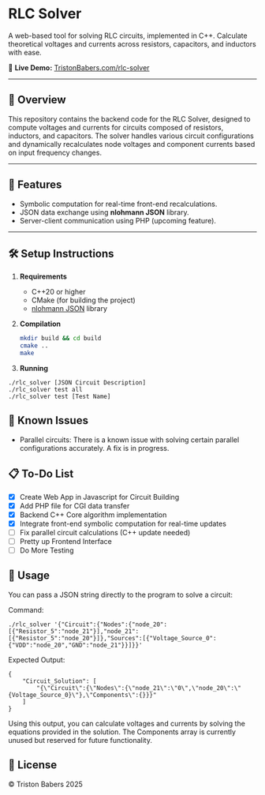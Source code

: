 ﻿# RLC Solver

A web-based tool for solving RLC circuits, implemented in C++. Calculate theoretical voltages and currents across resistors, capacitors, and inductors with ease.  

🔗 **Live Demo:** [TristonBabers.com/rlc-solver](https://tristonbabers.com/rlc-solver/)

---

## 📖 Overview

This repository contains the backend code for the RLC Solver, designed to compute voltages and currents for circuits composed of resistors, inductors, and capacitors. The solver handles various circuit configurations and dynamically recalculates node voltages and component currents based on input frequency changes.

---

## 🚩 Features
- Symbolic computation for real-time front-end recalculations.
- JSON data exchange using **nlohmann JSON** library.
- Server-client communication using PHP (upcoming feature).

---

## 🛠️ Setup Instructions

1. **Requirements**  
   - C++20 or higher  
   - CMake (for building the project)  
   - [nlohmann JSON](https://github.com/nlohmann/json) library  

2. **Compilation**  
   ```bash
   mkdir build && cd build
   cmake ..
   make

3. **Running**
```
./rlc_solver [JSON Circuit Description]
./rlc_solver test all
./rlc_solver test [Test Name]
```

## 📝 Known Issues
- Parallel circuits: There is a known issue with solving certain parallel configurations accurately. A fix is in progress.

## 📋 To-Do List
- [X] Create Web App in Javascript for Circuit Building
- [x] Add PHP file for CGI data transfer
- [x] Backend C++ Core algorithm implementation
- [X] Integrate front-end symbolic computation for real-time updates
- [ ] Fix parallel circuit calculations (C++ update needed)
- [ ] Pretty up Frontend Interface
- [ ] Do More Testing

## 🚀 Usage
You can pass a JSON string directly to the program to solve a circuit:

Command:

```
./rlc_solver '{"Circuit":{"Nodes":{"node_20":[{"Resistor_5":"node_21"}],"node_21":[{"Resistor_5":"node_20"}]},"Sources":[{"Voltage_Source_0":{"VDD":"node_20","GND":"node_21"}}]}}'
```

Expected Output:
```
{
    "Circuit_Solution": [
        "{\"Circuit\":{\"Nodes\":{\"node_21\":\"0\",\"node_20\":\"{Voltage_Source_0}\"},\"Components\":{}}}"
    ]
}
```
Using this output, you can calculate voltages and currents by solving the equations provided in the solution. The Components array is currently unused but reserved for future functionality.

## 📄 License
© Triston Babers 2025